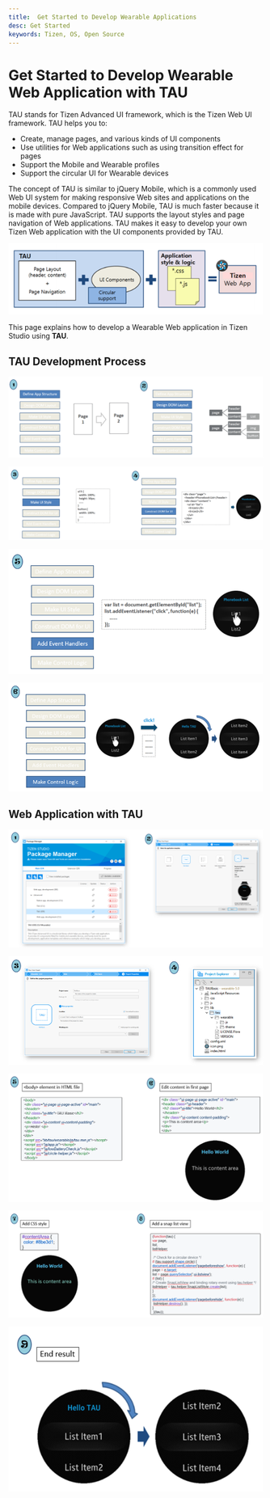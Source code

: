 ```yaml
---
title:  Get Started to Develop Wearable Applications
desc: Get Started 
keywords: Tizen, OS, Open Source
---
```


# Get Started to Develop Wearable Web Application with TAU

TAU stands for Tizen Advanced UI framework, which is the Tizen Web UI framework. 
TAU helps you to: 
- Create, manage pages, and various kinds of UI components 
- Use utilities for Web applications such as using transition effect for pages
- Support the Mobile and Wearable profiles 
- Support the circular UI for Wearable devices

The concept of TAU is similar to jQuery Mobile, which is a commonly used Web UI system for making responsive Web sites and applications on the mobile devices. Compared to jQuery Mobile, TAU is much faster because it is made with pure JavaScript.
TAU supports the layout styles and page navigation of Web applications. TAU makes it easy to develop your own Tizen Web application with the UI components provided by TAU.

![Step 1](./tizenstudio/setup/media/tau1.PNG)

This page explains how to develop a Wearable Web application in Tizen Studio using **TAU**.

## TAU Development Process

![Step 1](./tizenstudio/setup/media/ta1.PNG)

![Step 2](./tizenstudio/setup/media/ta2.PNG)

![Step 3](./tizenstudio/setup/media/ta3.PNG)

![Step 4](./tizenstudio/setup/media/ta4.PNG)

## Web Application with TAU

![Step 1](./tizenstudio/setup/media/w1.PNG)

![Step 1](./tizenstudio/setup/media/w2.PNG)

![Step 1](./tizenstudio/setup/media/w3.PNG)

![Step 1](./tizenstudio/setup/media/w4.PNG)

![Step 1](./tizenstudio/setup/media/w5.PNG)
